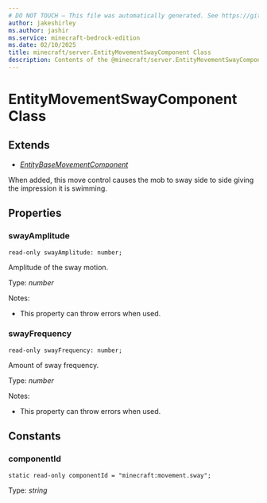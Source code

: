 ```yaml
---
# DO NOT TOUCH — This file was automatically generated. See https://github.com/mojang/minecraftapidocsgenerator to modify descriptions, examples, etc.
author: jakeshirley
ms.author: jashir
ms.service: minecraft-bedrock-edition
ms.date: 02/10/2025
title: minecraft/server.EntityMovementSwayComponent Class
description: Contents of the @minecraft/server.EntityMovementSwayComponent class.
---
```

# EntityMovementSwayComponent Class

## Extends
- [*EntityBaseMovementComponent*](EntityBaseMovementComponent.md)

When added, this move control causes the mob to sway side to side giving the impression it is swimming.

## Properties

### **swayAmplitude**
`read-only swayAmplitude: number;`

Amplitude of the sway motion.

Type: *number*

Notes:
  - This property can throw errors when used.

### **swayFrequency**
`read-only swayFrequency: number;`

Amount of sway frequency.

Type: *number*

Notes:
  - This property can throw errors when used.

## Constants

### **componentId**
`static read-only componentId = "minecraft:movement.sway";`

Type: *string*
